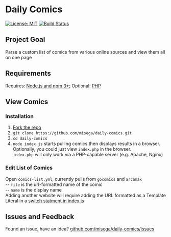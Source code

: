 # Daily Comics

[![License: MIT](https://img.shields.io/badge/License-MIT-blue.svg)](https://opensource.org/licenses/MIT)
[![Build Status](https://david-dm.org/misega/daily-comics.svg)](https://david-dm.org/misega/daily-comics)

## Project Goal
Parse a custom list of comics from various online sources and view them all on one page

## Requirements
Requires: [Node.js and npm 3+](https://docs.npmjs.com/getting-started/installing-node); Optional: [PHP](http://www.php.net/)

## View Comics
### Installation
1. [Fork the repo](https://github.com/misega/daily-comics/fork)
1. `git clone https://github.com/misega/daily-comics.git`
1. `cd daily-comics`
1. `node index.js` starts pulling comics then displays results in a browser.<br>
    Optionally, you could just view `index.php` in the browser.<br>
    `index.php` will only work via a PHP-capable server (e.g. Apache, Nginx)

### Edit List of Comics

Open `comics-list.yml`, currently pulls from `gocomics` and `arcamax`<br>
 -- `file` is the url-formatted name of the comic<br>
 -- `name` is the display name<br>
Adding another website will require adding the URL formatted as a Template Literal in a [switch statment in index.js](https://github.com/misega/daily-comics/blob/master/index.js#L52-L61)


## Issues and Feedback
Found an issue, have an idea? [github.com/misega/daily-comics/issues](https://github.com/misega/daily-comics/issues)
